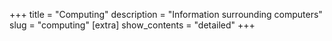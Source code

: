 +++
title = "Computing"
description = "Information surrounding computers"
slug = "computing"
[extra]
show_contents = "detailed"
+++